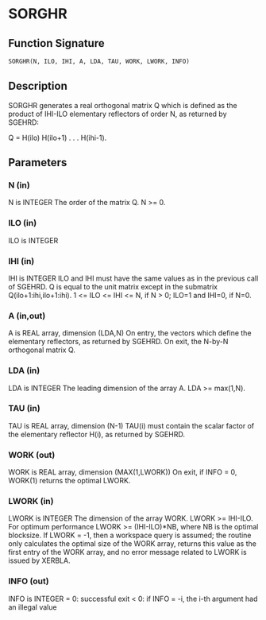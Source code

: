 # SORGHR

## Function Signature

```fortran
SORGHR(N, ILO, IHI, A, LDA, TAU, WORK, LWORK, INFO)
```

## Description


 SORGHR generates a real orthogonal matrix Q which is defined as the
 product of IHI-ILO elementary reflectors of order N, as returned by
 SGEHRD:

 Q = H(ilo) H(ilo+1) . . . H(ihi-1).

## Parameters

### N (in)

N is INTEGER The order of the matrix Q. N >= 0.

### ILO (in)

ILO is INTEGER

### IHI (in)

IHI is INTEGER ILO and IHI must have the same values as in the previous call of SGEHRD. Q is equal to the unit matrix except in the submatrix Q(ilo+1:ihi,ilo+1:ihi). 1 <= ILO <= IHI <= N, if N > 0; ILO=1 and IHI=0, if N=0.

### A (in,out)

A is REAL array, dimension (LDA,N) On entry, the vectors which define the elementary reflectors, as returned by SGEHRD. On exit, the N-by-N orthogonal matrix Q.

### LDA (in)

LDA is INTEGER The leading dimension of the array A. LDA >= max(1,N).

### TAU (in)

TAU is REAL array, dimension (N-1) TAU(i) must contain the scalar factor of the elementary reflector H(i), as returned by SGEHRD.

### WORK (out)

WORK is REAL array, dimension (MAX(1,LWORK)) On exit, if INFO = 0, WORK(1) returns the optimal LWORK.

### LWORK (in)

LWORK is INTEGER The dimension of the array WORK. LWORK >= IHI-ILO. For optimum performance LWORK >= (IHI-ILO)*NB, where NB is the optimal blocksize. If LWORK = -1, then a workspace query is assumed; the routine only calculates the optimal size of the WORK array, returns this value as the first entry of the WORK array, and no error message related to LWORK is issued by XERBLA.

### INFO (out)

INFO is INTEGER = 0: successful exit < 0: if INFO = -i, the i-th argument had an illegal value

